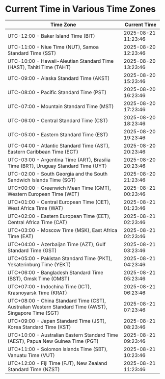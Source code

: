 # Current Time in Various Time Zones

| Time Zone | Current Time |
|-----------|--------------|
| UTC-12:00 - Baker Island Time (BIT) | 2025-08-21 11:23:46 |
| UTC-11:00 - Niue Time (NUT), Samoa Standard Time (SST) | 2025-08-20 12:23:46 |
| UTC-10:00 - Hawaii-Aleutian Standard Time (HAST), Tahiti Time (TAHT) | 2025-08-20 13:23:46 |
| UTC-09:00 - Alaska Standard Time (AKST) | 2025-08-20 15:23:46 |
| UTC-08:00 - Pacific Standard Time (PST) | 2025-08-20 16:23:46 |
| UTC-07:00 - Mountain Standard Time (MST) | 2025-08-20 17:23:46 |
| UTC-06:00 - Central Standard Time (CST) | 2025-08-20 18:23:46 |
| UTC-05:00 - Eastern Standard Time (EST) | 2025-08-20 19:23:46 |
| UTC-04:00 - Atlantic Standard Time (AST), Eastern Caribbean Time (ECT) | 2025-08-20 20:23:46 |
| UTC-03:00 - Argentina Time (ART), Brasília Time (BRT), Uruguay Standard Time (UYT) | 2025-08-20 20:23:46 |
| UTC-02:00 - South Georgia and the South Sandwich Islands Time (SGT) | 2025-08-20 21:23:46 |
| UTC±00:00 - Greenwich Mean Time (GMT), Western European Time (WET) | 2025-08-21 00:23:46 |
| UTC+01:00 - Central European Time (CET), West Africa Time (WAT) | 2025-08-21 01:23:46 |
| UTC+02:00 - Eastern European Time (EET), Central Africa Time (CAT) | 2025-08-21 02:23:46 |
| UTC+03:00 - Moscow Time (MSK), East Africa Time (EAT) | 2025-08-21 02:23:46 |
| UTC+04:00 - Azerbaijan Time (AZT), Gulf Standard Time (GST) | 2025-08-21 03:23:46 |
| UTC+05:00 - Pakistan Standard Time (PKT), Yekaterinburg Time (YEKT) | 2025-08-21 04:23:46 |
| UTC+06:00 - Bangladesh Standard Time (BST), Omsk Time (OMST) | 2025-08-21 05:23:46 |
| UTC+07:00 - Indochina Time (ICT), Krasnoyarsk Time (KRAT) | 2025-08-21 06:23:46 |
| UTC+08:00 - China Standard Time (CST), Australian Western Standard Time (AWST), Singapore Time (SGT) | 2025-08-21 07:23:46 |
| UTC+09:00 - Japan Standard Time (JST), Korea Standard Time (KST) | 2025-08-21 08:23:46 |
| UTC+10:00 - Australian Eastern Standard Time (AEST), Papua New Guinea Time (PGT) | 2025-08-21 09:23:46 |
| UTC+11:00 - Solomon Islands Time (SBT), Vanuatu Time (VUT) | 2025-08-21 10:23:46 |
| UTC+12:00 - Fiji Time (FJT), New Zealand Standard Time (NZST) | 2025-08-21 11:23:46 |
